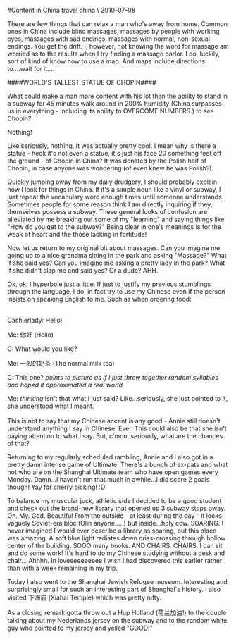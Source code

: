 <!-- layout: post
categories:
- travel
- china
title: Content in China
-->
#Content in China
<tag>travel</tag> <tag>china</tag> \\ 2010-07-08

There are few things that can relax a man who's away from home. Common ones in China include blind massages, massages by people with working eyes, massages with sad endings, massages with normal, non-sexual endings. You get the drift. I, however, not knowing the word for massage am worried as to the results when I try finding a massage parlor. I do, luckily, sort of kind of know how to use a map. And maps include directions to....wait for it....

####WORLD'S TALLEST STATUE OF CHOPIN####
<!-- more -->

What could make a man more content with his lot than the ability to stand in a subway for 45 minutes walk around in 200% humidity (China surpasses us in everything - including its ability to OVERCOME NUMBERS.) to see Chopin?

Nothing!

Like seriously, nothing. It was actually pretty cool. I mean why is there a statue - heck it's not even a statue, it's just his face 20 something feet off the ground - of Chopin in China? It was donated by the Polish half of Chopin, in case anyone was wondering (of even knew he was Polish?).

Quickly jumping away from my daily drudgery, I should probably explain how I look for things in China. If it's a simple noun like a vinyl or subway, I just repeat the vocabulary word enough times until someone understands. Sometimes people for some reason think I am directly inquiring if they, themselves possess a subway. These general looks of confusion are alleviated by me breaking out some of my "learning" and saying things like "How do you get to the subway?" Being clear in one's meanings is for the weak of heart and the those lacking in fortitude!

Now let us return to my original bit about massages. Can you imagine me going up to a nice grandma sitting in the park and asking "Massage?" What if she said yes? Can you imagine me asking a pretty lady in the park? What if she didn't slap me and said yes? Or a dude? AHH.

Ok, ok, I hyperbole just a little. If just to justify my previous stumblings through the language, I do, in fact try to use my Chinese even if the person insists on speaking English to me. Such as when ordering food:
<br/><br/>

Cashierlady: Hello! 

Me: 你好 (Hello) 

C: What would you like? 

Me: 一般的奶茶 (The normal milk tea) 

C: This one? *points to picture as if I just threw together random syllables and hoped it approximated a real world* 

Me: *thinking* Isn't that what I just said? Like...seriously, she just pointed to it, she understood what I meant.
<br/><br/>
This is not to say that my Chinese accent is any good - Annie still doesn't understand anything I say in Chinese. Ever. This could also be that she isn't paying attention to what I say. But, c'mon, seriously, what are the chances of that?

Returning to my regularly scheduled rambling, Annie and I also got in a pretty damn intense game of Ultimate. There's a bunch of ex-pats and what not who are on the Shanghai Ultimate team who have open games every Monday. Damn...I haven't run that much in awhile...I did score 2 goals though! Yay for cherry picking! :D

To balance my muscular jock, athletic side I decided to be a good student and check out the brand-new library that opened up 3 subway stops away. Oh. My. God. Beautiful From the outside - at least during the day - it looks vaguely Soviet-era bloc (Olin anyone.....) but inside...holy cow. SOARING. I never imagined I would ever describe a library as soaring, but this place was amazing. A soft blue light radiates down criss-crossing through hollow center of the building. SOOO many books. AND CHAIRS. CHAIRS. I can sit and do some work! It's hard to do my Chinese studying without a desk and chair... Ahhhh. In loveeeeeeeeee I wish I had discovered this earlier rather than with a week remaining in my trip.

Today I also went to the Shanghai Jewish Refugee museum. Interesting and surprisingly small for such an interesting part of Shanghai's history. I also visited 下海庙 (Xiahai Temple) which was pretty nifty.

As a closing remark gotta throw out a Hup Holland (荷兰加油!) to the couple talking about my Nederlands jersey on the subway and to the random white guy who pointed to my jersey and yelled "GOOD!"

